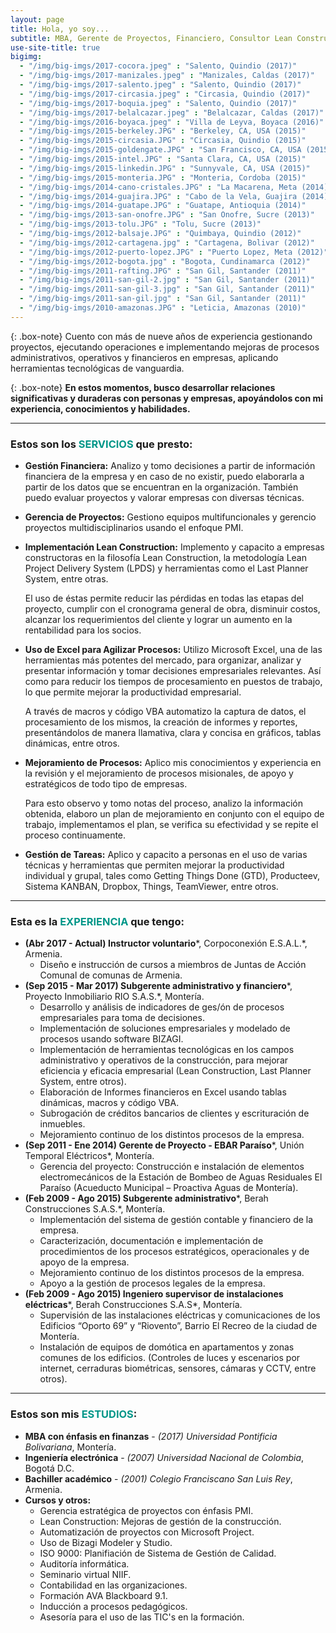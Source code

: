 ```yaml
---
layout: page
title: Hola, yo soy...
subtitle: MBA, Gerente de Proyectos, Financiero, Consultor Lean Construction, Experto en Microsoft Excel, Ingeniero Electrónico, Programador, Caminante, Viajero y ...
use-site-title: true
bigimg:
  - "/img/big-imgs/2017-cocora.jpeg" : "Salento, Quindio (2017)"
  - "/img/big-imgs/2017-manizales.jpeg" : "Manizales, Caldas (2017)"
  - "/img/big-imgs/2017-salento.jpeg" : "Salento, Quindio (2017)"
  - "/img/big-imgs/2017-circasia.jpeg" : "Circasia, Quindio (2017)"
  - "/img/big-imgs/2017-boquia.jpeg" : "Salento, Quindio (2017)"
  - "/img/big-imgs/2017-belalcazar.jpeg" : "Belalcazar, Caldas (2017)"
  - "/img/big-imgs/2016-boyaca.jpeg" : "Villa de Leyva, Boyaca (2016)"
  - "/img/big-imgs/2015-berkeley.JPG" : "Berkeley, CA, USA (2015)"
  - "/img/big-imgs/2015-circasia.JPG" : "Circasia, Quindio (2015)"
  - "/img/big-imgs/2015-goldengate.JPG" : "San Francisco, CA, USA (2015)"
  - "/img/big-imgs/2015-intel.JPG" : "Santa Clara, CA, USA (2015)"
  - "/img/big-imgs/2015-linkedin.JPG" : "Sunnyvale, CA, USA (2015)"
  - "/img/big-imgs/2015-monteria.JPG" : "Monteria, Cordoba (2015)"
  - "/img/big-imgs/2014-cano-cristales.JPG" : "La Macarena, Meta (2014)"
  - "/img/big-imgs/2014-guajira.JPG" : "Cabo de la Vela, Guajira (2014)"
  - "/img/big-imgs/2014-guatape.JPG" : "Guatape, Antioquia (2014)"
  - "/img/big-imgs/2013-san-onofre.JPG" : "San Onofre, Sucre (2013)"
  - "/img/big-imgs/2013-tolu.JPG" : "Tolu, Sucre (2013)"
  - "/img/big-imgs/2012-balsaje.JPG" : "Quimbaya, Quindio (2012)"
  - "/img/big-imgs/2012-cartagena.jpg" : "Cartagena, Bolivar (2012)"
  - "/img/big-imgs/2012-puerto-lopez.JPG" : "Puerto Lopez, Meta (2012)"
  - "/img/big-imgs/2012-bogota.jpg" : "Bogota, Cundinamarca (2012)"
  - "/img/big-imgs/2011-rafting.JPG" : "San Gil, Santander (2011)"
  - "/img/big-imgs/2011-san-gil-2.jpg" : "San Gil, Santander (2011)"
  - "/img/big-imgs/2011-san-gil-3.jpg" : "San Gil, Santander (2011)"
  - "/img/big-imgs/2011-san-gil.jpg" : "San Gil, Santander (2011)"
  - "/img/big-imgs/2010-amazonas.JPG" : "Leticia, Amazonas (2010)"
---
```


{: .box-note}
Cuento con más de nueve años de experiencia gestionando proyectos, ejecutando operaciones e implementando mejoras de procesos administrativos, operativos y financieros en empresas, aplicando herramientas tecnológicas de vanguardia.  

{: .box-note}
**En estos momentos, busco desarrollar relaciones significativas y duraderas con personas y empresas, apoyándolos con mi experiencia, conocimientos y habilidades.**  

---

### Estos son los <span style="color: #009688">SERVICIOS</span> que presto:  

* **Gestión Financiera:** Analizo y tomo decisiones a partir de información financiera de la empresa y en caso de no existir, puedo elaborarla a partir de los datos que se encuentran en la organización. También puedo evaluar proyectos y valorar empresas con diversas técnicas.  

* **Gerencia de Proyectos:** Gestiono equipos multifuncionales y gerencio proyectos multidisciplinarios usando el enfoque PMI.  

* **Implementación Lean Construction:** Implemento y capacito a empresas constructoras en la filosofía Lean Construction, la metodología Lean Project Delivery System (LPDS) y herramientas como el Last Planner System, entre otras.  

   El uso de éstas permite reducir las pérdidas en todas las etapas del proyecto, cumplir con el cronograma general de obra, disminuir costos, alcanzar los requerimientos del cliente y lograr un aumento en la rentabilidad para los socios.  

* **Uso de Excel para Agilizar Procesos:** Utilizo Microsoft Excel, una de las herramientas más potentes del mercado, para organizar, analizar y presentar información y tomar decisiones empresariales relevantes. Así como para reducir los tiempos de procesamiento en puestos de trabajo, lo que permite mejorar la productividad empresarial.  

   A través de macros y código VBA automatizo la captura de datos, el procesamiento de los mismos, la creación de informes y reportes, presentándolos de manera llamativa, clara y concisa en gráficos, tablas dinámicas, entre otros.  

* **Mejoramiento de Procesos:** Aplico mis conocimientos y experiencia en la revisión y el mejoramiento de procesos misionales, de apoyo y estratégicos de todo tipo de empresas.  

   Para esto observo y tomo notas del proceso, analizo la información obtenida, elaboro un plan de mejoramiento en conjunto con el equipo de trabajo, implementamos el plan, se verifica su efectividad y se repite el proceso continuamente.  

* **Gestión de Tareas:** Aplico y capacito a personas en el uso de varias técnicas y herramientas que permiten mejorar la productividad individual y grupal, tales como Getting Things Done (GTD), Producteev, Sistema KANBAN, Dropbox, Things, TeamViewer, entre otros.

---

### Esta es la <span style="color: #009688">EXPERIENCIA</span> que tengo:  


* **(Abr 2017 - Actual) Instructor voluntario***, Corpoconexión E.S.A.L.*, Armenia.  
  - Diseño e instrucción de cursos a miembros de Juntas de Acción Comunal de comunas de Armenia.  
* **(Sep 2015 - Mar 2017) Subgerente administrativo y financiero***, Proyecto Inmobiliario RIO S.A.S.*, Montería.  
  - Desarrollo y análisis de indicadores de ges/ón de procesos empresariales para toma de decisiones.  
  - Implementación de soluciones empresariales y modelado de procesos usando software BIZAGI.  
  - Implementación de herramientas tecnológicas en los campos administrativo y operativos de la construcción, para mejorar eficiencia y eficacia empresarial (Lean Construction, Last Planner System, entre otros).  
  - Elaboración de Informes financieros en Excel usando tablas dinámicas, macros y código VBA.  
  - Subrogación de créditos bancarios de clientes y escrituración de inmuebles.  
  - Mejoramiento continuo de los distintos procesos de la empresa.
* **(Sep 2011 - Ene 2014) Gerente de Proyecto - EBAR Paraíso***, Unión Temporal Eléctricos*, Montería.  
  - Gerencia del proyecto: Construcción e instalación de elementos electromecánicos de la Estación de Bombeo de Aguas Residuales El Paraíso (Acueducto Municipal – Proactiva Aguas de Montería).  
* **(Feb 2009 - Ago 2015) Subgerente administrativo***, Berah Construcciones S.A.S.*, Montería.  
  - Implementación del sistema de gestión contable y financiero de la empresa.  
  - Caracterización, documentación e implementación de procedimientos de los procesos estratégicos, operacionales y de apoyo de la empresa.  
  - Mejoramiento continuo de los distintos procesos de la empresa.  
  - Apoyo a la gestión de procesos legales de la empresa.  
* **(Feb 2009 - Ago 2015) Ingeniero supervisor de instalaciones eléctricas***, Berah Construcciones S.A.S*, Montería.  
  - Supervisión de las instalaciones eléctricas y comunicaciones de los Edificios “Oporto 69” y “Riovento”, Barrio El Recreo de la ciudad de Montería.  
  - Instalación de equipos de domótica en apartamentos y zonas comunes de los edificios. (Controles de luces y escenarios por internet, cerraduras biométricas, sensores, cámaras y CCTV, entre otros).  

---

### Estos son mis <span style="color: #009688">ESTUDIOS</span>:  

* **MBA con énfasis en finanzas** - *(2017) Universidad Pontificia Bolivariana*, Montería.  
* **Ingeniería electrónica** - *(2007) Universidad Nacional de Colombia*, Bogotá D.C.  
* **Bachiller académico** - *(2001) Colegio Franciscano San Luis Rey*, Armenia.  
* **Cursos y otros:**  
  * Gerencia estratégica de proyectos con énfasis PMI.  
  * Lean Construction: Mejoras de gestión de la construcción.  
  * Automatización de proyectos con Microsoft Project.  
  * Uso de Bizagi Modeler y Studio.  
  * ISO 9000: Planifiación de Sistema de Gestión de Calidad.  
  * Auditoría informática.  
  * Seminario virtual NIIF.  
  * Contabilidad en las organizaciones.  
  * Formación AVA Blackboard 9.1.  
  * Inducción a procesos pedagógicos.  
  * Asesoría para el uso de las TIC's en la formación.  
